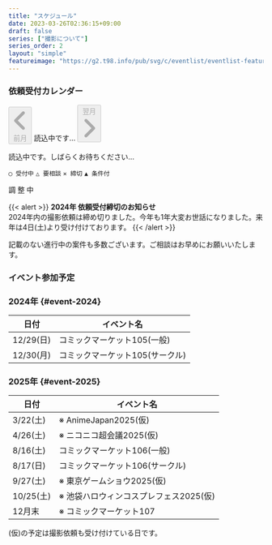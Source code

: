 ```yaml
---
title: "スケジュール"
date: 2023-03-26T02:36:15+09:00
draft: false
series: ["撮影について"]
series_order: 2
layout: "simple"
featureimage: "https://g2.t98.info/pub/svg/c/eventlist/eventlist-featured.webp"
---
```


<h3 class="profile-name text-center text-2xl">依頼受付カレンダー</h3>

<div id="cal-button">
<button id="prevButton" class="flex m-1 rounded enabled:bg-neutral-300 p-1.5 enabled:text-neutral-700 enabled:hover:bg-primary-500 enabled:hover:text-neutral enabled:dark:bg-neutral-700 dark:text-neutral-300 enabled:dark:hover:bg-primary-400 enabled:dark:hover:text-neutral-800 disabled:border disabled:border-neutral-300 disabled:dark:border-neutral-700 disabled:cursor-not-allowed disabled:m-0.5 items-center" onclick="changeMonth(-1)" disabled>
<span class="relative block align-text-bottom icon">
  <svg xmlns="http://www.w3.org/2000/svg" viewBox="0 0 320 512"><!--!Font Awesome Free 6.6.0 by @fontawesome - https://fontawesome.com License - https://fontawesome.com/license/free Copyright 2024 Fonticons, Inc.--><path fill="currentColor" d="M41.4 233.4c-12.5 12.5-12.5 32.8 0 45.3l160 160c12.5 12.5 32.8 12.5 45.3 0s12.5-32.8 0-45.3L109.3 256 246.6 118.6c12.5-12.5 12.5-32.8 0-45.3s-32.8-12.5-45.3 0l-160 160z"/></svg>
</span>
前月</button>
<span id="monthYear" class="p-1.5">読込中です…</span>
<button id="nextButton" class="flex m-1 rounded enabled:bg-neutral-300 p-1.5 enabled:text-neutral-700 enabled:hover:bg-primary-500 enabled:hover:text-neutral enabled:dark:bg-neutral-700 dark:text-neutral-300 enabled:dark:hover:bg-primary-400 enabled:dark:hover:text-neutral-800 disabled:border disabled:border-neutral-300 disabled:dark:border-neutral-700 disabled:cursor-not-allowed disabled:m-0.5 items-center" onclick="changeMonth(1)" disabled>翌月
<span class="relative block align-text-bottom icon">
<svg xmlns="http://www.w3.org/2000/svg" viewBox="0 0 320 512"><!--!Font Awesome Free 6.6.0 by @fontawesome - https://fontawesome.com License - https://fontawesome.com/license/free Copyright 2024 Fonticons, Inc.--><path fill="currentColor" d="M278.6 233.4c12.5 12.5 12.5 32.8 0 45.3l-160 160c-12.5 12.5-32.8 12.5-45.3 0s-12.5-32.8 0-45.3L210.7 256 73.4 118.6c-12.5-12.5-12.5-32.8 0-45.3s32.8-12.5 45.3 0l160 160z"/></svg>
</span>
</button>
</div>

<div id="calendar">
  <div className="flex justify-center" aria-label="読み込み中">
    <p class="text-center text-xl">読込中です。しばらくお待ちください…</p>
  </div>
</div>

`◯ 受付中` `△ 要相談` `✕ 締切` `▲ 条件付` 

<span id="showMaxRange">調 整 中</span>  

<script src="/show-event-cal.js"></script>

{{< alert >}}
**2024年 依頼受付締切のお知らせ**   
2024年内の撮影依頼は締め切りました。今年も1年大変お世話になりました。来年は4日(土)より受け付けております。
{{< /alert >}}

記載のない進行中の案件も多数ございます。ご相談はお早めにお願いいたします。

<h3 id="event" class="profile-name text-center text-2xl">イベント参加予定</h3>

<div class="grid grid-cols-1 lg:grid-cols-2">
<div>

### 2024年 {#event-2024}

| 日付      | イベント名                      |
| --------- | ------------------------------- |
| 12/29(日) | コミックマーケット105(一般)     |
| 12/30(月) | コミックマーケット105(サークル) |

</div><div>

### 2025年 {#event-2025}

| 日付      | イベント名                             |
| --------- | -------------------------------------- |
| 3/22(土)  | ※ AnimeJapan2025(仮)                   |
| 4/26(土)  | ※ ニコニコ超会議2025(仮)               |
| 8/16(土)  | コミックマーケット106(一般)            |
| 8/17(日)  | コミックマーケット106(サークル)        |
| 9/27(土)  | ※ 東京ゲームショウ2025(仮)             |
| 10/25(土) | ※ 池袋ハロウィンコスプレフェス2025(仮) |
| 12月末    | ※ コミックマーケット107                |

</div></div>

(仮)の予定は撮影依頼も受け付けている日です。